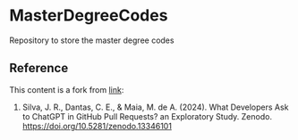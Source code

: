 # MasterDegreeCodes
Repository to store the master degree codes

## Reference
This content is a fork from [link](https://zenodo.org/records/13346101):
1. Silva, J. R., Dantas, C. E., & Maia, M. de A. (2024). What Developers Ask to ChatGPT in GitHub Pull Requests? an Exploratory Study. Zenodo. https://doi.org/10.5281/zenodo.13346101

